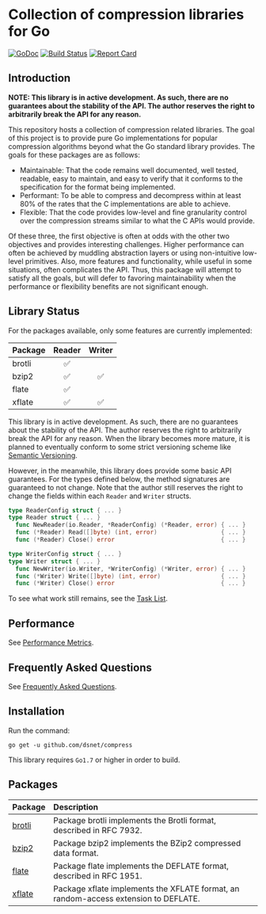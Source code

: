 # Collection of compression libraries for Go #

[![GoDoc](https://godoc.org/github.com/dsnet/compress/cmp?status.svg)](https://godoc.org/github.com/dsnet/compress)
[![Build Status](https://travis-ci.org/dsnet/compress.svg?branch=master)](https://travis-ci.org/dsnet/compress)
[![Report Card](https://goreportcard.com/badge/github.com/dsnet/compress)](https://goreportcard.com/report/github.com/dsnet/compress)

## Introduction ##

**NOTE: This library is in active development. As such, there are no guarantees about the stability of the API. The author reserves the right to arbitrarily break the API for any reason.**

This repository hosts a collection of compression related libraries. The goal of this project is to provide pure Go implementations for popular compression algorithms beyond what the Go standard library provides. The goals for these packages are as follows:
* Maintainable: That the code remains well documented, well tested, readable, easy to maintain, and easy to verify that it conforms to the specification for the format being implemented.
* Performant: To be able to compress and decompress within at least 80% of the rates that the C implementations are able to achieve.
* Flexible: That the code provides low-level and fine granularity control over the compression streams similar to what the C APIs would provide.

Of these three, the first objective is often at odds with the other two objectives and provides interesting challenges. Higher performance can often be achieved by muddling abstraction layers or using non-intuitive low-level primitives. Also, more features and functionality, while useful in some situations, often complicates the API. Thus, this package will attempt to satisfy all the goals, but will defer to favoring maintainability when the performance or flexibility benefits are not significant enough.


## Library Status ##

For the packages available, only some features are currently implemented:

| Package | Reader | Writer |
| ------- | :----: | :----: |
| brotli | :white_check_mark: | |
| bzip2 | :white_check_mark: | :white_check_mark: |
| flate | :white_check_mark: | |
| xflate | :white_check_mark: | :white_check_mark: |

This library is in active development. As such, there are no guarantees about the stability of the API. The author reserves the right to arbitrarily break the API for any reason. When the library becomes more mature, it is planned to eventually conform to some strict versioning scheme like [Semantic Versioning](http://semver.org/).

However, in the meanwhile, this library does provide some basic API guarantees. For the types defined below, the method signatures are guaranteed to not change. Note that the author still reserves the right to change the fields within each ```Reader``` and ```Writer``` structs.
```go
type ReaderConfig struct { ... }
type Reader struct { ... }
  func NewReader(io.Reader, *ReaderConfig) (*Reader, error) { ... }
  func (*Reader) Read([]byte) (int, error)                  { ... }
  func (*Reader) Close() error                              { ... }

type WriterConfig struct { ... }
type Writer struct { ... }
  func NewWriter(io.Writer, *WriterConfig) (*Writer, error) { ... }
  func (*Writer) Write([]byte) (int, error)                 { ... }
  func (*Writer) Close() error                              { ... }
```

To see what work still remains, see the [Task List](https://github.com/dsnet/compress/wiki/Task-List).

## Performance  ##

See [Performance Metrics](https://github.com/dsnet/compress/wiki/Performance-Metrics).


## Frequently Asked Questions ##

See [Frequently Asked Questions](https://github.com/dsnet/compress/wiki/Frequently-Asked-Questions).


## Installation ##

Run the command:

```go get -u github.com/dsnet/compress```

This library requires `Go1.7` or higher in order to build.


## Packages ##

| Package | Description |
| :------ | :---------- |
| [brotli](http://godoc.org/github.com/dsnet/compress/brotli) | Package brotli implements the Brotli format, described in RFC 7932. |
| [bzip2](http://godoc.org/github.com/dsnet/compress/bzip2) | Package bzip2 implements the BZip2 compressed data format. |
| [flate](http://godoc.org/github.com/dsnet/compress/flate) | Package flate implements the DEFLATE format, described in RFC 1951. |
| [xflate](http://godoc.org/github.com/dsnet/compress/xflate) | Package xflate implements the XFLATE format, an random-access extension to DEFLATE. |
